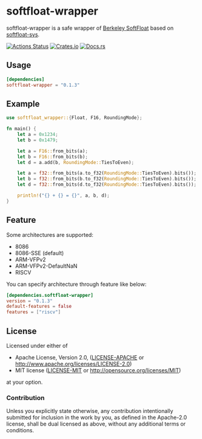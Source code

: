 # softfloat-wrapper
softfloat-wrapper is a safe wrapper of [Berkeley SoftFloat](https://github.com/ucb-bar/berkeley-softfloat-3) based on [softfloat-sys](https://crates.io/crates/softfloat-sys).

[![Actions Status](https://github.com/dalance/softfloat-wrapper/workflows/Regression/badge.svg)](https://github.com/dalance/softfloat-wrapper/actions)
[![Crates.io](https://img.shields.io/crates/v/softfloat-wrapper.svg)](https://crates.io/crates/softfloat-wrapper)
[![Docs.rs](https://docs.rs/softfloat-wrapper/badge.svg)](https://docs.rs/softfloat-wrapper)

## Usage

```Cargo.toml
[dependencies]
softfloat-wrapper = "0.1.3"
```

## Example

```rust
use softfloat_wrapper::{Float, F16, RoundingMode};

fn main() {
    let a = 0x1234;
    let b = 0x1479;

    let a = F16::from_bits(a);
    let b = F16::from_bits(b);
    let d = a.add(b, RoundingMode::TiesToEven);

    let a = f32::from_bits(a.to_f32(RoundingMode::TiesToEven).bits());
    let b = f32::from_bits(b.to_f32(RoundingMode::TiesToEven).bits());
    let d = f32::from_bits(d.to_f32(RoundingMode::TiesToEven).bits());

    println!("{} + {} = {}", a, b, d);
}
```

## Feature

Some architectures are supported:

* 8086
* 8086-SSE (default)
* ARM-VFPv2
* ARM-VFPv2-DefaultNaN
* RISCV

You can specify architecture through feature like below:

```Cargo.toml
[dependencies.softfloat-wrapper]
version = "0.1.3"
default-features = false
features = ["riscv"]
```

## License

Licensed under either of

 * Apache License, Version 2.0, ([LICENSE-APACHE](LICENSE-APACHE) or http://www.apache.org/licenses/LICENSE-2.0)
 * MIT license ([LICENSE-MIT](LICENSE-MIT) or http://opensource.org/licenses/MIT)

at your option.

### Contribution

Unless you explicitly state otherwise, any contribution intentionally
submitted for inclusion in the work by you, as defined in the Apache-2.0
license, shall be dual licensed as above, without any additional terms or
conditions.
